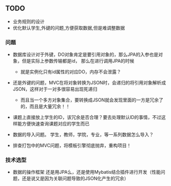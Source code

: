 ## TODO

- 业务规则的设计
- 优化默认学生,外键的问题,方便获取数据,但是难调整数据

### 问题
- 数据库设计对于外键，DO对象肯定是要引用对象的，那么JPA的入参也是对象，但是实际上参数传输都是id， 那么在进行调用JPA的时候
    - 就是实例化只有id属性的对应DO，内存不会泄露？

- 还是外键的问题，MVC在将对象转换为JSON时，会递归的将引用对象解析成JSON，这样对于一对多很容易出现死递归
    - 而且当一个多方对象集合，要转换成JSON就会发现里面的一方是冗余了的，而且是大量冗余！！
	
- 课题上直接放上学生的ID，该冗余是否合理？要去处理默认ID的事情，不过这样能方便快速查询课题对应的学生而已

- 数据的导入问题。 学生，教师，学院，专业，等一系列数据怎么导入？

- 排查打包中的MVC问题，将模板引擎彻底抛弃，重构项目！


### 技术选型
- 数据的操作框架 还是用JPA么，还是使用Mybatis结合插件进行开发（性能问题，还是说又是因为关联问题导致的JSON化产生的冗余）